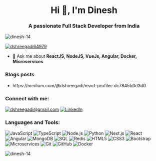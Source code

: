 <h1 align="center">Hi 👋, I'm Dinesh</h1>
<h3 align="center">A passionate Full Stack Developer from India</h3>

<p align="left"> <img src="https://komarev.com/ghpvc/?username=dinesh-14&label=Profile%20views&color=0e75b6&style=flat" alt="dinesh-14" /> </p>

<p align="left"> <a href="https://twitter.com/dshreegadi64979" target="blank"><img src="https://img.shields.io/twitter/follow/dshreegadi64979?logo=twitter&style=for-the-badge" alt="dshreegadi64979" /></a> </p>

<!--- - 🔭 I’m currently working on **Unit Converter** -->

- 💬 Ask me about **ReactJS, NodeJS, VueJs, Angular, Docker, Microservices**

### Blogs posts

<ul>
<li>
https://medium.com/@dshreegadi/react-profiler-dc7845b0d3d0
</li>
</ul>

<h3 align="left">Connect with me:</h3>
<p align="left">

<a href="mailto:dshreegadi@gmail.com">![dshreegadi@gmail.com](https://img.shields.io/badge/Gmail-D14836?style=for-the-badge&logo=gmail&logoColor=white)</a> <a href="https://www.linkedin.com/in/dinesh-shreegadi/">![LinkedIn](https://img.shields.io/badge/LinkedIn-0077B5?style=for-the-badge&logo=linkedin&logoColor=white)</a>

</p>
<h3 align="left">Languages and Tools:</h3>

<p align="left">

![JavaScript](https://img.shields.io/badge/JavaScript-F7DF1E?style=flat-square&logo=javascript&logoColor=black) ![TypeScript](https://img.shields.io/badge/TypeScript-3178C6?style=flat-square&logo=typescript&logoColor=white) ![Node.js](https://img.shields.io/badge/NodeJs-339933?style=flat-square&logo=NodeJs&logoColor=white) ![Python](https://img.shields.io/badge/Python-3776AB?style=flat-square&logo=python&logoColor=yellow) ![Next.js](https://img.shields.io/badge/NextJs-000000?style=flat-square&logo=NextJs&logoColor=white) ![React](https://img.shields.io/badge/React-61DAFB?style=flat-square&logo=react&logoColor=white) ![Angular](https://img.shields.io/badge/Angular-DD0031?style=flat-square&logo=angular&logoColor=white) ![MongoDB](https://img.shields.io/badge/MongoDB-47A248?style=flat-square&logo=mongodb&logoColor=white) ![SQL](https://img.shields.io/badge/SQL-4479A1?style=flat-square&logo=postgresql&logoColor=white) ![Redis](https://img.shields.io/badge/Redis-DC382D?style=flat-square&logo=redis&logoColor=white) ![HTML5](https://img.shields.io/badge/HTML5-E34F26?style=flat-square&logo=html5&logoColor=white) ![CSS3](https://img.shields.io/badge/CSS3-1572B6?style=flat-square&logo=css3&logoColor=white) ![Bootstrap](https://img.shields.io/badge/Bootstrap-563D7C?style=flat-square&logo=bootstrap&logoColor=white) ![Microservices](https://img.shields.io/badge/Microservices-000000?style=flat-square&logo=microservices&logoColor=white) ![Git](https://img.shields.io/badge/Git-F05032?style=flat-square&logo=git&logoColor=white) ![GitHub](https://img.shields.io/badge/GitHub-181717?style=flat-square&logo=github&logoColor=white) ![Docker](https://img.shields.io/badge/Docker-2496ED?style=flat-square&logo=docker&logoColor=white)

<p><img align="center" src="https://github-readme-stats.vercel.app/api/top-langs?username=dinesh-14&show_icons=true&locale=en&layout=compact" alt="dinesh-14" /></p>
